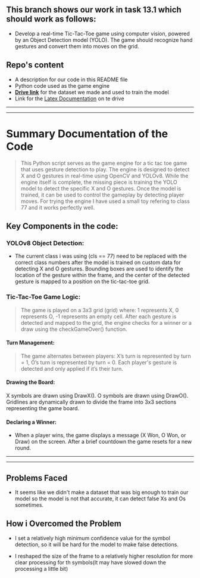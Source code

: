 ## This branch shows our work in task 13.1 which should work as follows:

- Develop a real-time Tic-Tac-Toe game using computer vision, powered by an Object Detection model (YOLO). The game should recognize hand gestures and convert them into moves on the grid.

## Repo's content

- A description for our code in this README file
- Python code used as the game engine
- **[Drive link](https://drive.google.com/drive/folders/15czbHrTy5nGfEeh9xJplvANYbhunGmsj)** for the dataset we made and used to train the model
- Link for the [Latex Documentation](https://drive.google.com/file/d/1OdLJyIcnN4lhuDrGRbsv88uPR-WICgYF/view) on te drive

----
----


# Summary Documentation of the Code

> This Python script serves as the game engine for a tic tac toe game that uses gesture detection to play. The engine is designed to detect X and O gestures in real-time using OpenCV and YOLOv8. While the engine itself is complete, the missing piece is training the YOLO model to detect the specific X and O gestures. Once the model is trained, it can be used to control the gameplay by detecting player moves. For trying the engine I have used a small toy refering to class 77 and it works perfectly well.

## Key Components in the code:

### YOLOv8 Object Detection:

- The current class i was using (cls == 77) need to be replaced with the correct class numbers after the model is trained on custom data for detecting X and O gestures.
Bounding boxes are used to identify the location of the gesture within the frame, and the center of the detected gesture is mapped to a position on the tic-tac-toe grid.

### Tic-Tac-Toe Game Logic:

>The game is played on a 3x3 grid (grid) where:
>1 represents X,
>0 represents O,
>-1 represents an empty cell.
>After each gesture is detected and mapped to the grid, the engine checks for a winner or a draw using the checkGameOver() function.

#### Turn Management:

>The game alternates between players:
>X’s turn is represented by turn = 1,
>O’s turn is represented by turn = 0.
>Each player's gesture is detected and only applied if it’s their turn.

#### Drawing the Board:

X symbols are drawn using DrawX().
O symbols are drawn using DrawO().
Gridlines are dynamically drawn to divide the frame into 3x3 sections representing the game board.

#### Declaring a Winner:

- When a player wins, the game displays a message (X Won, O Won, or Draw) on the screen. After a brief countdown the game resets for a new round.

---
---

## Problems Faced 

- It seems like we didn't make a dataset that was big enough to train our model so the model is not that accurate, it can detect false Xs and Os sometimes.

## How i Overcomed the Problem 

- I set a relatively high minimum confidence value for the symbol detection, so it will be hard for the model to make false detections.

- I reshaped the size of the frame to a relatively higher resolution for more clear processing for th symbols(It may have slowed down the processing a little bit)

